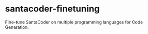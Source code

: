 # santacoder-finetuning
Fine-tune SantaCoder on multiple programming languages for Code Generation.
